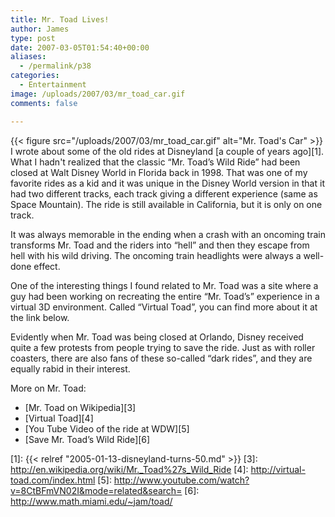 ```yaml
---
title: Mr. Toad Lives!
author: James
type: post
date: 2007-03-05T01:54:40+00:00
aliases:
  - /permalink/p38
categories:
  - Entertainment
image: /uploads/2007/03/mr_toad_car.gif
comments: false

---
```

{{< figure src="/uploads/2007/03/mr_toad_car.gif" alt="Mr. Toad's Car" >}}
I wrote about some of the old rides at Disneyland [a couple of years ago][1]. What I hadn't realized that the classic &#8220;Mr. Toad&#8217;s Wild Ride&#8221; had been closed at Walt Disney World in Florida back in 1998. That was one of my favorite rides as a kid and it was unique in the Disney World version in that it had two different tracks, each track giving a different experience (same as Space Mountain). The ride is still available in California, but it is only on one track.

It was always memorable in the ending when a crash with an oncoming train transforms Mr. Toad and the riders into &#8220;hell&#8221; and then they escape from hell with his wild driving. The oncoming train headlights were always a well-done effect.

One of the interesting things I found related to Mr. Toad was a site where a guy had been working on recreating the entire &#8220;Mr. Toad&#8217;s&#8221; experience in a virtual 3D environment. Called &#8220;Virtual Toad&#8221;, you can find more about it at the link below.

Evidently when Mr. Toad was being closed at Orlando, Disney received quite a few protests from people trying to save the ride. Just as with roller coasters, there are also fans of these so-called &#8220;dark rides&#8221;, and they are equally rabid in their interest.

More on Mr. Toad:

* [Mr. Toad on Wikipedia][3]
* [Virtual Toad][4]
* [You Tube Video of the ride at WDW][5]
* [Save Mr. Toad&#8217;s Wild Ride][6]

 [1]: {{< relref "2005-01-13-disneyland-turns-50.md" >}}
 [3]: http://en.wikipedia.org/wiki/Mr._Toad%27s_Wild_Ride
 [4]: http://virtual-toad.com/index.html
 [5]: http://www.youtube.com/watch?v=8CtBFmVN02I&mode=related&search=
 [6]: http://www.math.miami.edu/~jam/toad/
